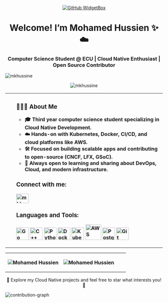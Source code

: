 
<div style="text-align: center;"> 

[![GitHub WidgetBox](https://github-widgetbox.vercel.app/api/profile?username=mkhussine&data=followers,repositories,stars,commits&theme=dark)](https://github.com/mkhussine/github-widgetbox) 
</div>

<h1 align="center">Welcome! I’m Mohamed Hussien ✨☁️</h1>
<h3 align="center">Computer Science Student @ ECU | Cloud Native Enthusiast | Open Source Contributor</h3>

<p align="left"> <img src="https://komarev.com/ghpvc/?username=mkhussine&label=Profile%20views&color=0e75b6&style=flat" alt="mkhussine" /> </p>

<p align="center"> <img src="https://github-profile-trophy.vercel.app/?username=mkhussine&column=-1&theme=onedark" alt="mkhussine" /></p>

<table style="width:100%", align="center">
    <tr>
        <th align="Left">
                <ul>
                <h3> 👨🏻‍💻 About Me </h3>
                <ul> 
                  <li>🎓 Third year computer science student specializing in Cloud Native Development.</li>
                  <li>☁️ Hands-on with Kubernetes, Docker, CI/CD, and cloud platforms like AWS.</li>
                  <li>🛠️ Focused on building scalable apps and contributing to open-source (CNCF, LFX, GSoC).</li>
                  <li>💬 Always open to learning and sharing about DevOps, Cloud, and modern infrastructure.</li>
                </ul>
                <h3 align="left">Connect with me:</h3>
                    <p align="left">
                        <a href="www.linkedin.com/in/mkhussien" target="blank"><img align="center" src="https://raw.githubusercontent.com/rahuldkjain/github-profile-readme-generator/master/src/images/icons/Social/linked-in-alt.svg" alt="mkhussine" height="30" width="40" /></a>
                    </p>
                <h3 align="left">Languages and Tools:</h3>
                    <p align="left"> 
  <img src="https://cdn.simpleicons.org/go/00ADD8" alt="Go" width="40" />
  <img src="https://cdn.simpleicons.org/cplusplus/00599C" alt="C++" width="40" />
  <img src="https://upload.wikimedia.org/wikipedia/commons/c/c3/Python-logo-notext.svg" alt="Python" width="40" />
  <img src="https://cdn.simpleicons.org/docker/2496ED" alt="Docker" width="40" />
  <img src="https://cdn.simpleicons.org/kubernetes/326CE5" alt="Kubernetes" width="40" />
  <img src="https://upload.wikimedia.org/wikipedia/commons/9/93/Amazon_Web_Services_Logo.svg" alt="AWS" width="50" />
  <img src="https://cdn.simpleicons.org/postgresql/4169E1" alt="PostgreSQL" width="40" />
  <img src="https://cdn.simpleicons.org/git/F05032" alt="Git" width="40" />
                    </p>       
    </tr>
</table>

<table>
    <tr>
        <th>
            <p><img align="center" src="https://readmestats.999857.xyz/api?username=mkhussine&show_icons=true&locale=en&theme=dark" alt="Mohamed Hussien"/></p>
        </th>
        <th>
            <p><img align="center" src="https://github-readme-streak-stats.herokuapp.com/?user=mkhussine&theme=dark" alt="Mohamed Hussien" style="padding-right: 30px;"/></p>
        </th>
    </tr>
</table>
<p align="center">🌟 Explore my Cloud Native projects and feel free to star what interests you! 🌟</p>

[//]: # (<p><img align="center" src="https://github-readme-stats.vercel.app/api/top-langs/?username=mkhussine&hide_progress=true&theme=dark" alt="mkhussine" width=400 /></p> )

[//]: # (<br> )

[//]: # (<p><img align="center" src="assets/eyepop.png" alt="eyepop" height="150"/></p>)

![contribution-graph](https://github-readme-activity-graph.vercel.app/graph?username=mkhussine&bg_color=12111d&color=ffffff&line=1055e0&point=00ff11&area=true&hide_border=true)
<br>
